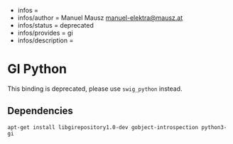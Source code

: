 - infos =
- infos/author = Manuel Mausz <manuel-elektra@mausz.at>
- infos/status = deprecated
- infos/provides = gi
- infos/description =

# GI Python

This binding is deprecated, please use `swig_python` instead.

## Dependencies

	apt-get install libgirepository1.0-dev gobject-introspection python3-gi
